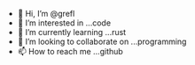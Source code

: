 - 👋 Hi, I’m @grefl
- 👀 I’m interested in ...code
- 🌱 I’m currently learning ...rust 
- 💞️ I’m looking to collaborate on ...programming  
- 📫 How to reach me ...github

<!---
grefl/grefl is a ✨ special ✨ repository because its `README.md` (this file) appears on your GitHub profile.
You can click the Preview link to take a look at your changes.
--->
